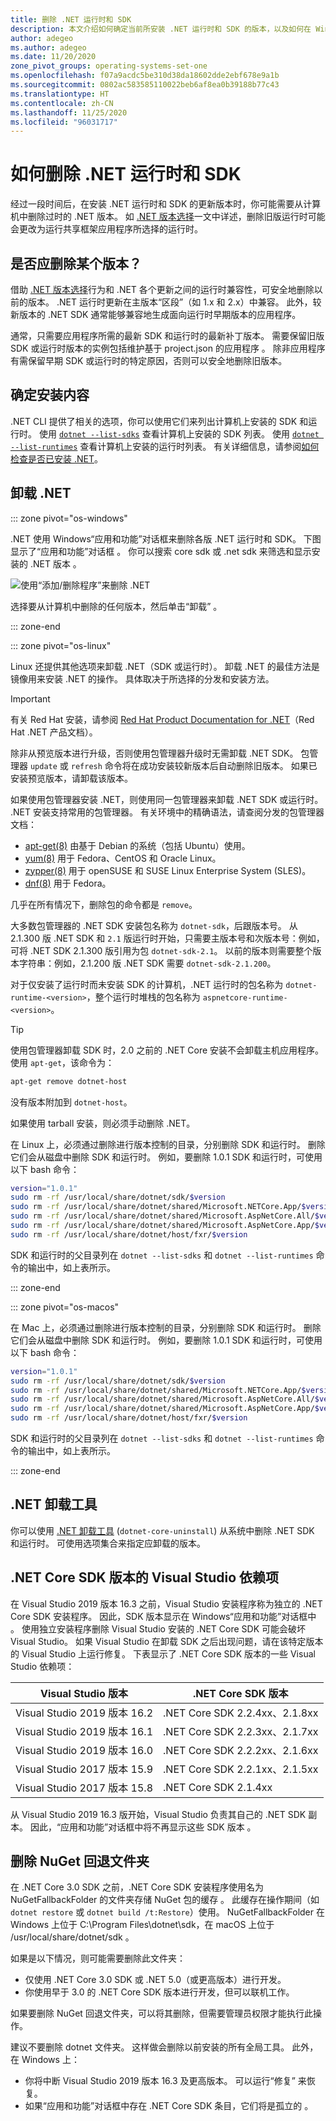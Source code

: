 ```yaml
---
title: 删除 .NET 运行时和 SDK
description: 本文介绍如何确定当前所安装 .NET 运行时和 SDK 的版本，以及如何在 Windows、Mac 和 Linux 上删除它们。
author: adegeo
ms.author: adegeo
ms.date: 11/20/2020
zone_pivot_groups: operating-systems-set-one
ms.openlocfilehash: f07a9acdc5be310d38da18602dde2ebf678e9a1b
ms.sourcegitcommit: 0802ac583585110022beb6af8ea0b39188b77c43
ms.translationtype: HT
ms.contentlocale: zh-CN
ms.lasthandoff: 11/25/2020
ms.locfileid: "96031717"
---
```

# <a name="how-to-remove-the-net-runtime-and-sdk"></a>如何删除 .NET 运行时和 SDK

经过一段时间后，在安装 .NET 运行时和 SDK 的更新版本时，你可能需要从计算机中删除过时的 .NET 版本。 如 [.NET 版本选择](../versions/selection.md)一文中详述，删除旧版运行时可能会更改为运行共享框架应用程序所选择的运行时。

## <a name="should-i-remove-a-version"></a>是否应删除某个版本？

借助 [.NET 版本选择](../versions/selection.md)行为和 .NET 各个更新之间的运行时兼容性，可安全地删除以前的版本。 .NET 运行时更新在主版本“区段”（如 1.x 和 2.x）中兼容。 此外，较新版本的 .NET SDK 通常能够兼容地生成面向运行时早期版本的应用程序。

通常，只需要应用程序所需的最新 SDK 和运行时的最新补丁版本。 需要保留旧版 SDK 或运行时版本的实例包括维护基于 project.json 的应用程序  。 除非应用程序有需保留早期 SDK 或运行时的特定原因，否则可以安全地删除旧版本。

## <a name="determine-what-is-installed"></a>确定安装内容

.NET CLI 提供了相关的选项，你可以使用它们来列出计算机上安装的 SDK 和运行时。  使用 [`dotnet --list-sdks`](../tools/dotnet.md#options) 查看计算机上安装的 SDK 列表。 使用 [`dotnet --list-runtimes`](../tools/dotnet.md#options) 查看计算机上安装的运行时列表。 有关详细信息，请参阅[如何检查是否已安装 .NET](how-to-detect-installed-versions.md)。

## <a name="uninstall-net"></a>卸载 .NET

::: zone pivot="os-windows"

.NET 使用 Windows“应用和功能”对话框来删除各版 .NET 运行时和 SDK。 下图显示了“应用和功能”对话框  。 你可以搜索 core sdk 或 .net sdk 来筛选和显示安装的 .NET 版本 。

![使用“添加/删除程序”来删除 .NET](./media/remove-runtime-sdk-versions/programs-and-features.png)

选择要从计算机中删除的任何版本，然后单击“卸载”  。

::: zone-end

::: zone pivot="os-linux"

Linux 还提供其他选项来卸载 .NET（SDK 或运行时）。 卸载 .NET 的最佳方法是镜像用来安装 .NET 的操作。 具体取决于所选择的分发和安装方法。

> [!IMPORTANT]
> 有关 Red Hat 安装，请参阅 [Red Hat Product Documentation for .NET](https://access.redhat.com/documentation/en-us/net/5.0/)（Red Hat .NET 产品文档）。

除非从预览版本进行升级，否则使用包管理器升级时无需卸载 .NET SDK。 包管理器 `update` 或 `refresh` 命令将在成功安装较新版本后自动删除旧版本。 如果已安装预览版本，请卸载该版本。

如果使用包管理器安装 .NET，则使用同一包管理器来卸载 .NET SDK 或运行时。 .NET 安装支持常用的包管理器。 有关环境中的精确语法，请查阅分发的包管理器文档：

- [apt-get(8)](https://linux.die.net/man/8/apt-get) 由基于 Debian 的系统（包括 Ubuntu）使用。
- [yum(8)](https://linux.die.net/man/8/yum) 用于 Fedora、CentOS 和 Oracle Linux。
- [zypper(8)](https://en.opensuse.org/SDB:Zypper_manual_(plain)) 用于 openSUSE 和 SUSE Linux Enterprise System (SLES)。
- [dnf(8)](https://dnf.readthedocs.io/en/latest/command_ref.html) 用于 Fedora。

几乎在所有情况下，删除包的命令都是 `remove`。

大多数包管理器的 .NET SDK 安装包名称为 `dotnet-sdk`，后跟版本号。 从 2.1.300 版 .NET SDK 和 `2.1` 版运行时开始，只需要主版本号和次版本号：例如，可将 .NET SDK 2.1.300 版引用为包 `dotnet-sdk-2.1`。 以前的版本则需要整个版本字符串：例如，2.1.200 版 .NET SDK 需要 `dotnet-sdk-2.1.200`。

对于仅安装了运行时而未安装 SDK 的计算机，.NET 运行时的包名称为 `dotnet-runtime-<version>`，整个运行时堆栈的包名称为 `aspnetcore-runtime-<version>`。

> [!TIP]
> 使用包管理器卸载 SDK 时，2.0 之前的 .NET Core 安装不会卸载主机应用程序。 使用 `apt-get`，该命令为：
>
> ```bash
> apt-get remove dotnet-host
> ```
>
> 没有版本附加到 `dotnet-host`。

如果使用 tarball 安装，则必须手动删除 .NET。

在 Linux 上，必须通过删除进行版本控制的目录，分别删除 SDK 和运行时。 删除它们会从磁盘中删除 SDK 和运行时。 例如，要删除 1.0.1 SDK 和运行时，可使用以下 bash 命令：

```bash
version="1.0.1"
sudo rm -rf /usr/local/share/dotnet/sdk/$version
sudo rm -rf /usr/local/share/dotnet/shared/Microsoft.NETCore.App/$version
sudo rm -rf /usr/local/share/dotnet/shared/Microsoft.AspNetCore.All/$version
sudo rm -rf /usr/local/share/dotnet/shared/Microsoft.AspNetCore.App/$version
sudo rm -rf /usr/local/share/dotnet/host/fxr/$version
```

SDK 和运行时的父目录列在 `dotnet --list-sdks` 和 `dotnet --list-runtimes` 命令的输出中，如上表所示。

::: zone-end

::: zone pivot="os-macos"

在 Mac 上，必须通过删除进行版本控制的目录，分别删除 SDK 和运行时。 删除它们会从磁盘中删除 SDK 和运行时。 例如，要删除 1.0.1 SDK 和运行时，可使用以下 bash 命令：

```bash
version="1.0.1"
sudo rm -rf /usr/local/share/dotnet/sdk/$version
sudo rm -rf /usr/local/share/dotnet/shared/Microsoft.NETCore.App/$version
sudo rm -rf /usr/local/share/dotnet/shared/Microsoft.AspNetCore.All/$version
sudo rm -rf /usr/local/share/dotnet/shared/Microsoft.AspNetCore.App/$version
sudo rm -rf /usr/local/share/dotnet/host/fxr/$version
```

SDK 和运行时的父目录列在 `dotnet --list-sdks` 和 `dotnet --list-runtimes` 命令的输出中，如上表所示。

::: zone-end

## <a name="net-uninstall-tool"></a>.NET 卸载工具

你可以使用 [.NET 卸载工具](../additional-tools/uninstall-tool.md) (`dotnet-core-uninstall`) 从系统中删除 .NET SDK 和运行时。 可使用选项集合来指定应卸载的版本。

## <a name="visual-studio-dependency-on-net-core-sdk-versions"></a>.NET Core SDK 版本的 Visual Studio 依赖项

在 Visual Studio 2019 版本 16.3 之前，Visual Studio 安装程序称为独立的 .NET Core SDK 安装程序。 因此，SDK 版本显示在 Windows“应用和功能”对话框中  。 使用独立安装程序删除 Visual Studio 安装的 .NET Core SDK 可能会破坏 Visual Studio。 如果 Visual Studio 在卸载 SDK 之后出现问题，请在该特定版本的 Visual Studio 上运行修复。 下表显示了 .NET Core SDK 版本的一些 Visual Studio 依赖项：

| Visual Studio 版本           | .NET Core SDK 版本          |
|---------------------------------|--------------------------------|
| Visual Studio 2019 版本 16.2 | .NET Core SDK 2.2.4xx、2.1.8xx |
| Visual Studio 2019 版本 16.1 | .NET Core SDK 2.2.3xx、2.1.7xx |
| Visual Studio 2019 版本 16.0 | .NET Core SDK 2.2.2xx、2.1.6xx |
| Visual Studio 2017 版本 15.9 | .NET Core SDK 2.2.1xx、2.1.5xx |
| Visual Studio 2017 版本 15.8 | .NET Core SDK 2.1.4xx          |

从 Visual Studio 2019 16.3 版开始，Visual Studio 负责其自己的 .NET SDK 副本。 因此，“应用和功能”对话框中将不再显示这些 SDK 版本  。

## <a name="remove-the-nuget-fallback-folder"></a>删除 NuGet 回退文件夹

在 .NET Core 3.0 SDK 之前，.NET Core SDK 安装程序使用名为 NuGetFallbackFolder 的文件夹存储 NuGet 包的缓存  。 此缓存在操作期间（如 `dotnet restore` 或 `dotnet build /t:Restore`）使用。 NuGetFallbackFolder 在 Windows 上位于 C:\Program Files\dotnet\sdk，在 macOS 上位于 /usr/local/share/dotnet/sdk    。

如果是以下情况，则可能需要删除此文件夹：

- 仅使用 .NET Core 3.0 SDK 或 .NET 5.0（或更高版本）进行开发。
- 你使用早于 3.0 的 .NET Core SDK 版本进行开发，但可以联机工作。

如果要删除 NuGet 回退文件夹，可以将其删除，但需要管理员权限才能执行此操作。

建议不要删除 dotnet  文件夹。 这样做会删除以前安装的所有全局工具。 此外，在 Windows 上：

- 你将中断 Visual Studio 2019 版本 16.3 及更高版本。 可以运行“修复”  来恢复。
- 如果“应用和功能”对话框中存在 .NET Core SDK 条目，它们将是孤立的  。
